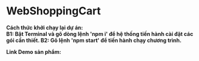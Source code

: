 # WebShoppingCart

<strong>Cách thức khởi chạy lại dự án:<strong><br>
B1: Bật Terminal và gõ dòng lệnh 'npm i' để hệ thống tiến hành cài đặt các gói cần thiết.
B2: Gõ lệnh 'npm start' để tiến hành chạy chương trình.

Link Demo sản phẩm:
